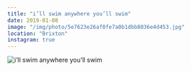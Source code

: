 ```yaml
---
title: "i’ll swim anywhere you’ll swim"
date: 2019-01-08
image: "/img/photo/5e7623e26af0fe7a0b1dbb8036e4d453.jpg"
location: "Brixton"
instagram: true
---
```


![i’ll swim anywhere you’ll swim](/img/photo/5e7623e26af0fe7a0b1dbb8036e4d453.jpg)
